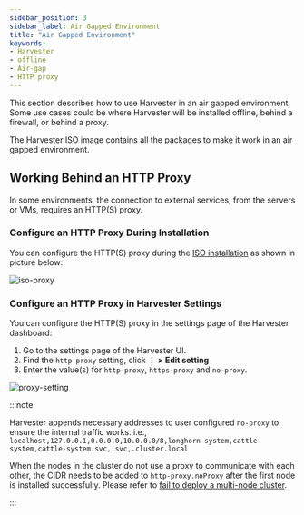 ```yaml
---
sidebar_position: 3
sidebar_label: Air Gapped Environment
title: "Air Gapped Environment"
keywords:
- Harvester
- offline
- Air-gap
- HTTP proxy
---
```


This section describes how to use Harvester in an air gapped environment. Some use cases could be where Harvester will be installed offline, behind a firewall, or behind a proxy.

The Harvester ISO image contains all the packages to make it work in an air gapped environment.

## Working Behind an HTTP Proxy

In some environments, the connection to external services, from the servers or VMs, requires an HTTP(S) proxy.

### Configure an HTTP Proxy During Installation

You can configure the HTTP(S) proxy during the [ISO installation](./install/iso-install.md) as shown in picture below:

![iso-proxy](/img/v1.2/iso-proxy.png)

### Configure an HTTP Proxy in Harvester Settings

You can configure the HTTP(S) proxy in the settings page of the Harvester dashboard:

1. Go to the settings page of the Harvester UI.
1. Find the `http-proxy` setting, click **⋮ > Edit setting**
1. Enter the value(s) for `http-proxy`, `https-proxy` and `no-proxy`.

![proxy-setting](/img/v1.2/proxy-setting.png)

:::note

Harvester appends necessary addresses to user configured `no-proxy` to ensure the internal traffic works.
i.e., `localhost,127.0.0.1,0.0.0.0,10.0.0.0/8,longhorn-system,cattle-system,cattle-system.svc,.svc,.cluster.local`

When the nodes in the cluster do not use a proxy to communicate with each other, the CIDR needs to be added to `http-proxy.noProxy` after the first node is installed successfully. Please refer to [fail to deploy a multi-node cluster](./troubleshooting/harvester.md#fail-to-deploy-a-multi-node-cluster-due-to-incorrect-http-proxy-setting).

:::
